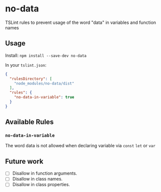 # no-data
TSLint rules to prevent usage of the word "data" in variables and function names

## Usage
Install:
`npm install --save-dev no-data`

In your `tslint.json`:
```json
{
  "rulesDirectory": [
    "node_modules/no-data/dist"
  ],
  "rules": {
    "no-data-in-variable": true
  }
}
```

## Available Rules
### `no-data-in-variable`
The word data is not allowed when declaring variable via `const` `let` or `var`

## Future work
- [ ] Disallow in function arguments.
- [ ] Disallow in class names.
- [ ] Disallow in class properties.
